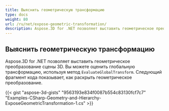 ```yaml
---
title: Выяснить геометрическую трансформацию
type: docs
weight: 80
url: /ru/net/expose-geometric-transformation/
description: Aspose.3D for .NET позволяет выставить геометрическое преобразование сцены 3D. Вы можете оценить глобальное преобразование с помощью метода EvaluateGlobalTransform.
---
```

##  **Выяснить геометрическую трансформацию**
Aspose.3D for .NET позволяет выставить геометрическое преобразование сцены 3D. Вы можете оценить глобальную трансформацию, используя метод `EvaluateGlobalTransform`. Следующий фрагмент кода показывает, как раскрыть геометрическое преобразование.

{{< gist "aspose-3d-gists" "9563193e834f0087b554c83130fcf7c7" "Examples-CSharp-Geometry-and-Hierarchy-ExposeGeometricTransformation-1.cs" >}}
